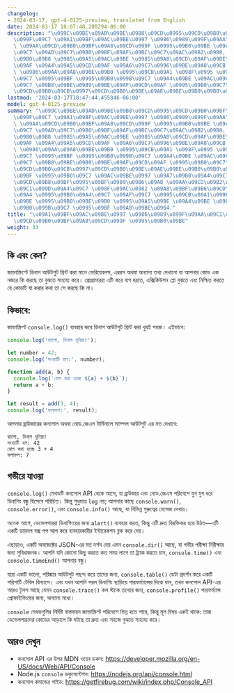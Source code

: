 ```yaml
---
changelog:
- 2024-03-17, gpt-4-0125-preview, translated from English
date: 2024-03-17 18:07:48.208294-06:00
description: "\u099C\u09BE\u09AD\u09BE\u09B8\u09CD\u0995\u09CD\u09B0\u09BF\u09AA\u09CD\
  \u099F\u09C7 \u09A1\u09BF\u09AC\u09BE\u0997 \u0986\u0989\u099F\u09AA\u09C1\u099F\
  \ \u09AA\u09CD\u09B0\u09BF\u09A8\u09CD\u099F \u0995\u09B0\u09BE \u09AE\u09BE\u09A8\
  \u09C7 \u09AD\u09C7\u09B0\u09BF\u09AF\u09BC\u09C7\u09AC\u09B2\u09B8, \u098F\u09B0\
  \u09B0\u09B8 \u0985\u09A5\u09AC\u09BE \u0985\u09A8\u09CD\u09AF\u09BE\u09A8\u09CD\
  \u09AF \u09A4\u09A5\u09CD\u09AF \u09A6\u09C7\u0996\u09BE\u09A8\u09CB \u09AF\u09BE\
  \ \u0986\u09AA\u09A8\u09BE\u09B0 \u0995\u09CB\u09A1 \u098F\u0995 \u09A8\u099C\u09B0\
  \u09C7 \u0995\u09BF \u0995\u09B0\u099B\u09C7 \u09A4\u09BE \u09AC\u09C1\u099D\u09A4\
  \u09C7 \u09B8\u09BE\u09B9\u09BE\u09AF\u09CD\u09AF \u0995\u09B0\u09C7\u0964 \u09AA\
  \u09CD\u09B0\u09CB\u0997\u09CD\u09B0\u09BE\u09AE\u09BE\u09B0\u09B0\u09BE\u2026"
lastmod: '2024-03-17T18:47:44.455846-06:00'
model: gpt-4-0125-preview
summary: "\u099C\u09BE\u09AD\u09BE\u09B8\u09CD\u0995\u09CD\u09B0\u09BF\u09AA\u09CD\
  \u099F\u09C7 \u09A1\u09BF\u09AC\u09BE\u0997 \u0986\u0989\u099F\u09AA\u09C1\u099F\
  \ \u09AA\u09CD\u09B0\u09BF\u09A8\u09CD\u099F \u0995\u09B0\u09BE \u09AE\u09BE\u09A8\
  \u09C7 \u09AD\u09C7\u09B0\u09BF\u09AF\u09BC\u09C7\u09AC\u09B2\u09B8, \u098F\u09B0\
  \u09B0\u09B8 \u0985\u09A5\u09AC\u09BE \u0985\u09A8\u09CD\u09AF\u09BE\u09A8\u09CD\
  \u09AF \u09A4\u09A5\u09CD\u09AF \u09A6\u09C7\u0996\u09BE\u09A8\u09CB \u09AF\u09BE\
  \ \u0986\u09AA\u09A8\u09BE\u09B0 \u0995\u09CB\u09A1 \u098F\u0995 \u09A8\u099C\u09B0\
  \u09C7 \u0995\u09BF \u0995\u09B0\u099B\u09C7 \u09A4\u09BE \u09AC\u09C1\u099D\u09A4\
  \u09C7 \u09B8\u09BE\u09B9\u09BE\u09AF\u09CD\u09AF \u0995\u09B0\u09C7\u0964 \u09AA\
  \u09CD\u09B0\u09CB\u0997\u09CD\u09B0\u09BE\u09AE\u09BE\u09B0\u09B0\u09BE \u098F\u099F\
  \u09BF \u0995\u09B0\u09C7 \u09AC\u09BE\u0997 \u09A7\u09B0\u09A4\u09C7, \u098F\u0995\
  \u09CD\u09B8\u09BF\u0995\u09BF\u0989\u09B6\u09A8 \u09AA\u09CD\u09B2\u09CB \u09AC\
  \u09C1\u099D\u09A4\u09C7 \u098F\u09AC\u0982 \u09A8\u09BF\u09B6\u09CD\u099A\u09BF\
  \u09A4 \u0995\u09B0\u09A4\u09C7 \u09AF\u09C7 \u0995\u09CB\u09A1\u099F\u09BF \u09AF\
  \u09BE \u0995\u09B0\u09BE\u09B0 \u0995\u09A5\u09BE \u09A4\u09BE \u09B8\u09C7 \u0995\
  \u09B0\u099B\u09C7 \u0995\u09BF \u09A8\u09BE\u0964."
title: "\u09A1\u09BF\u09AC\u09BE\u0997 \u0986\u0989\u099F\u09AA\u09C1\u099F \u09AA\
  \u09CD\u09B0\u09BF\u09A8\u09CD\u099F \u0995\u09B0\u09BE"
weight: 33
---
```


## কি এবং কেন?

জাভাস্ক্রিপ্টে ডিবাগ আউটপুট প্রিন্ট করা মানে ভেরিয়েবলস, এররস অথবা অন্যান্য তথ্য দেখানো যা আপনার কোড এক নজরে কি করছে তা বুঝতে সাহায্য করে। প্রোগ্রামাররা এটি করে বাগ ধরতে, এক্সিকিউশন প্লো বুঝতে এবং নিশ্চিত করতে যে কোডটি যা করার কথা তা সে করছে কি না।

## কিভাবে:

জাভাস্ক্রিপ্ট `console.log()` ব্যবহার করে ডিবাগ আউটপুট প্রিন্ট করা খুবই সহজ। এইভাবে:

```javascript
console.log('হ্যালো, ডিবাগ দুনিয়া!');

let number = 42;
console.log('সংখ্যাটি হল:', number);

function add(a, b) {
  console.log(`যোগ করা হচ্ছে ${a} + ${b}`);
  return a + b;
}

let result = add(3, 4);
console.log('ফলাফল:', result);
```

আপনার ব্রাউজারের কনসোল অথবা নোড.জেএস টার্মিনালে স্যাম্পল আউটপুট এর মত দেখাবে:

```
হ্যালো, ডিবাগ দুনিয়া!
সংখ্যাটি হল: 42
যোগ করা হচ্ছে 3 + 4
ফলাফল: 7
```

## গভীরে যাওয়া

`console.log()` মেথডটি কনসোল API থেকে আসে, যা ব্রাউজার এবং নোড.জেএস পরিবেশে যুগ যুগ ধরে ডিবাগিং বন্ধু হিসেবে পরিচিত। কিন্তু শুধুমাত্র `log` নয়; আপনার কাছে `console.warn()`, `console.error()`, এবং `console.info()` আছে, যা বিভিন্ন গুরুত্বের মেসেজ দেখায়।

অনেক আগে, ডেভেলপাররা ডিবাগিংয়ের জন্য `alert()` ব্যবহার করত, কিন্তু এটি দ্রুত বিরক্তিকর হয়ে উঠত—এটি একটি ডায়লগ বক্স পপ আপ করে ব্যবহারকারীর ইন্টারেকশন ব্লক করে দেয়।

এছাড়াও, একটি অবজেক্টের JSON-এর মত দর্শন দেয় এমন `console.dir()` আছে, যা গভীর পরীক্ষা নিরীক্ষার জন্য সুবিধাজনক। আপনি যদি কোনো কিছু করতে কত সময় লাগে তা ট্র্যাক করতে চান, `console.time()` এবং `console.timeEnd()` আপনার বন্ধু।

যারা একটি ভালো, পরিষ্কার আউটপুট পছন্দ করে তাদের জন্য, `console.table()` ডেটা প্রদর্শন করে একটি পরিপাটি টেবিল বিন্যাসে। এবং যখন আপনি সরল ডিবাগিং ছাড়িয়ে পারফর্ম্যান্সের দিকে যান, তখন কনসোল API-এর আরও টুলস আছে যেমন `console.trace()` কল স্ট্যাক তথ্যের জন্য, `console.profile()` পারফর্ম্যান্স প্রোফাইলিংয়ের জন্য, অন্যান্য মধ্যে।

`console` মেথডগুলির নির্দিষ্ট বাস্তবায়ন জাভাস্ক্রিপ্ট পরিবেশে ভিন্ন হতে পারে, কিন্তু মূল বিষয় একই থাকে: তারা ডেভেলপারদের কোডের আড়ালে কি ঘটছে তা দ্রুত এবং সহজে বুঝতে সাহায্য করে।

## আরও দেখুন

- কনসোল API এর উপর MDN ওয়েব ডকস: https://developer.mozilla.org/en-US/docs/Web/API/Console
- Node.js `console` ডকুমেন্টেশন: https://nodejs.org/api/console.html
- কনসোল কমান্ডের গাইড: https://getfirebug.com/wiki/index.php/Console_API
